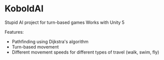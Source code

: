 # KoboldAI
Stupid AI project for turn-based games
Works with Unity 5

Features:
- Pathfinding using Dijkstra's algorithm
- Turn-based movement
- Different movement speeds for different types of travel (walk, swim, fly)
